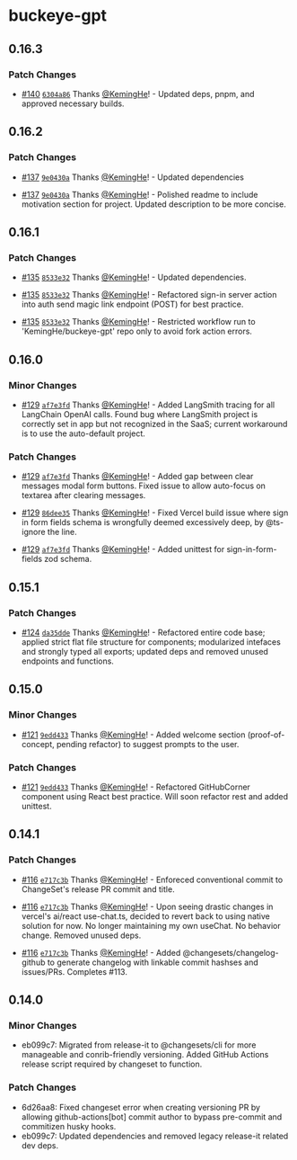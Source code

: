# buckeye-gpt

## 0.16.3

### Patch Changes

- [#140](https://github.com/KemingHe/buckeye-gpt/pull/140) [`6304a86`](https://github.com/KemingHe/buckeye-gpt/commit/6304a86852339d475f0b3c3b120328503c3222df) Thanks [@KemingHe](https://github.com/KemingHe)! - Updated deps, pnpm, and approved necessary builds.

## 0.16.2

### Patch Changes

- [#137](https://github.com/KemingHe/buckeye-gpt/pull/137) [`9e0430a`](https://github.com/KemingHe/buckeye-gpt/commit/9e0430adf05630becbc3e3581e76b5f27ba9f8c0) Thanks [@KemingHe](https://github.com/KemingHe)! - Updated dependencies

- [#137](https://github.com/KemingHe/buckeye-gpt/pull/137) [`9e0430a`](https://github.com/KemingHe/buckeye-gpt/commit/9e0430adf05630becbc3e3581e76b5f27ba9f8c0) Thanks [@KemingHe](https://github.com/KemingHe)! - Polished readme to include motivation section for project. Updated description to be more concise.

## 0.16.1

### Patch Changes

- [#135](https://github.com/KemingHe/buckeye-gpt/pull/135) [`8533e32`](https://github.com/KemingHe/buckeye-gpt/commit/8533e32a10bb330f5b575f4c702266409da6ac8a) Thanks [@KemingHe](https://github.com/KemingHe)! - Updated dependencies.

- [#135](https://github.com/KemingHe/buckeye-gpt/pull/135) [`8533e32`](https://github.com/KemingHe/buckeye-gpt/commit/8533e32a10bb330f5b575f4c702266409da6ac8a) Thanks [@KemingHe](https://github.com/KemingHe)! - Refactored sign-in server action into auth send magic link endpoint (POST) for best practice.

- [#135](https://github.com/KemingHe/buckeye-gpt/pull/135) [`8533e32`](https://github.com/KemingHe/buckeye-gpt/commit/8533e32a10bb330f5b575f4c702266409da6ac8a) Thanks [@KemingHe](https://github.com/KemingHe)! - Restricted workflow run to 'KemingHe/buckeye-gpt' repo only to avoid fork action errors.

## 0.16.0

### Minor Changes

- [#129](https://github.com/KemingHe/buckeye-gpt/pull/129) [`af7e3fd`](https://github.com/KemingHe/buckeye-gpt/commit/af7e3fd8c603ee277a16631f91512b2c09645690) Thanks [@KemingHe](https://github.com/KemingHe)! - Added LangSmith tracing for all LangChain OpenAI calls. Found bug where LangSmith project is correctly set in app but not recognized in the SaaS; current workaround is to use the auto-default project.

### Patch Changes

- [#129](https://github.com/KemingHe/buckeye-gpt/pull/129) [`af7e3fd`](https://github.com/KemingHe/buckeye-gpt/commit/af7e3fd8c603ee277a16631f91512b2c09645690) Thanks [@KemingHe](https://github.com/KemingHe)! - Added gap between clear messages modal form buttons. Fixed issue to allow auto-focus on textarea after clearing messages.

- [#129](https://github.com/KemingHe/buckeye-gpt/pull/129) [`86dee35`](https://github.com/KemingHe/buckeye-gpt/commit/86dee35e40d863a4239509eda14ec02ce593fc94) Thanks [@KemingHe](https://github.com/KemingHe)! - Fixed Vercel build issue where sign in form fields schema is wrongfully deemed excessively deep, by @ts-ignore the line.

- [#129](https://github.com/KemingHe/buckeye-gpt/pull/129) [`af7e3fd`](https://github.com/KemingHe/buckeye-gpt/commit/af7e3fd8c603ee277a16631f91512b2c09645690) Thanks [@KemingHe](https://github.com/KemingHe)! - Added unittest for sign-in-form-fields zod schema.

## 0.15.1

### Patch Changes

- [#124](https://github.com/KemingHe/buckeye-gpt/pull/124) [`da35dde`](https://github.com/KemingHe/buckeye-gpt/commit/da35dde9d1fea43a0db8ecd80f89e7c05470dd5c) Thanks [@KemingHe](https://github.com/KemingHe)! - Refactored entire code base; applied strict flat file structure for components; modularized intefaces and strongly typed all exports; updated deps and removed unused endpoints and functions.

## 0.15.0

### Minor Changes

- [#121](https://github.com/KemingHe/buckeye-gpt/pull/121) [`9edd433`](https://github.com/KemingHe/buckeye-gpt/commit/9edd43342a0d7eba800cd5bc06ed2e85370576ef) Thanks [@KemingHe](https://github.com/KemingHe)! - Added welcome section (proof-of-concept, pending refactor) to suggest prompts to the user.

### Patch Changes

- [#121](https://github.com/KemingHe/buckeye-gpt/pull/121) [`9edd433`](https://github.com/KemingHe/buckeye-gpt/commit/9edd43342a0d7eba800cd5bc06ed2e85370576ef) Thanks [@KemingHe](https://github.com/KemingHe)! - Refactored GitHubCorner component using React best practice. Will soon refactor rest and added unittest.

## 0.14.1

### Patch Changes

- [#116](https://github.com/KemingHe/buckeye-gpt/pull/116) [`e717c3b`](https://github.com/KemingHe/buckeye-gpt/commit/e717c3b6d6d6b97ca8a643426ec6d0f001a44445) Thanks [@KemingHe](https://github.com/KemingHe)! - Enforeced conventional commit to ChangeSet's release PR commit and title.

- [#116](https://github.com/KemingHe/buckeye-gpt/pull/116) [`e717c3b`](https://github.com/KemingHe/buckeye-gpt/commit/e717c3b6d6d6b97ca8a643426ec6d0f001a44445) Thanks [@KemingHe](https://github.com/KemingHe)! - Upon seeing drastic changes in vercel's ai/react use-chat.ts, decided to revert back to using native solution for now. No longer maintaining my own useChat. No behavior change. Removed unused deps.

- [#116](https://github.com/KemingHe/buckeye-gpt/pull/116) [`e717c3b`](https://github.com/KemingHe/buckeye-gpt/commit/e717c3b6d6d6b97ca8a643426ec6d0f001a44445) Thanks [@KemingHe](https://github.com/KemingHe)! - Added @changesets/changelog-github to generate changelog with linkable commit hashses and issues/PRs. Completes #113.

## 0.14.0

### Minor Changes

- eb099c7: Migrated from release-it to @changesets/cli for more manageable and conrib-friendly versioning. Added GitHub Actions release script required by changeset to function.

### Patch Changes

- 6d26aa8: Fixed changeset error when creating versioning PR by allowing github-actions[bot] commit author to bypass pre-commit and commitizen husky hooks.
- eb099c7: Updated dependencies and removed legacy release-it related dev deps.
